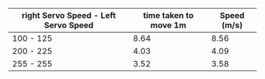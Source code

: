 


| right Servo Speed - Left Servo Speed | time taken to move 1m| Speed (m/s) |
|--------------------------------------|----------------------|-------------|
|               100 - 125              |8.64  | 8.56 | 8.61   |    8.60     |
|               200 - 225              |4.03  | 4.09 | 4.11   |    4.08     |
|               255 - 255              |3.52  | 3.58 | 3.51   |    3.54     |
